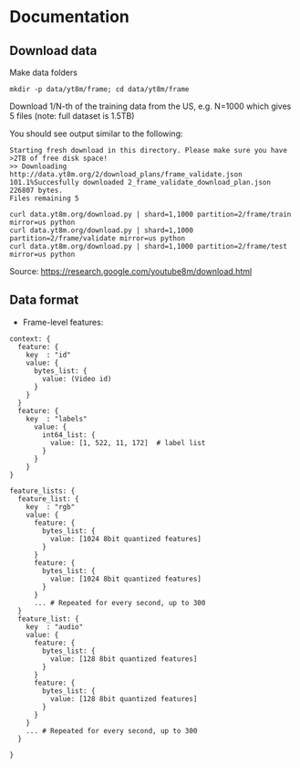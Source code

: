 # Documentation

## Download data
Make data folders
```shell
mkdir -p data/yt8m/frame; cd data/yt8m/frame
```

Download 1/N-th of the training data from the US, e.g. N=1000 which gives 5 files (note: full dataset is 1.5TB)

You should see output similar to the following:
```
Starting fresh download in this directory. Please make sure you have >2TB of free disk space!
>> Downloading http://data.yt8m.org/2/download_plans/frame_validate.json 101.1%Succesfully downloaded 2_frame_validate_download_plan.json 226807 bytes.
Files remaining 5
```

```shell
curl data.yt8m.org/download.py | shard=1,1000 partition=2/frame/train mirror=us python
curl data.yt8m.org/download.py | shard=1,1000 partition=2/frame/validate mirror=us python
curl data.yt8m.org/download.py | shard=1,1000 partition=2/frame/test mirror=us python

```
Source: https://research.google.com/youtube8m/download.html

## Data format
- Frame-level features:
```
context: {
  feature: {
    key  : "id"
    value: {
      bytes_list: {
        value: (Video id)
      }
    }
  }
  feature: {
    key  : "labels"
      value: {
        int64_list: {
          value: [1, 522, 11, 172]  # label list
        }
      }
    }
}

feature_lists: {
  feature_list: {
    key  : "rgb"
    value: {
      feature: {
        bytes_list: {
          value: [1024 8bit quantized features]
        }
      }
      feature: {
        bytes_list: {
          value: [1024 8bit quantized features]
        }
      }
      ... # Repeated for every second, up to 300
  }
  feature_list: {
    key  : "audio"
    value: {
      feature: {
        bytes_list: {
          value: [128 8bit quantized features]
        }
      }
      feature: {
        bytes_list: {
          value: [128 8bit quantized features]
        }
      }
    }
    ... # Repeated for every second, up to 300
  }

}

```


